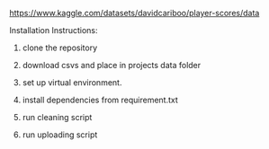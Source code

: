 https://www.kaggle.com/datasets/davidcariboo/player-scores/data

Installation Instructions:
1. clone the repository

2. download csvs and place in projects data folder

3. set up virtual environment.

4. install dependencies from requirement.txt

5. run cleaning script

6. run uploading script
